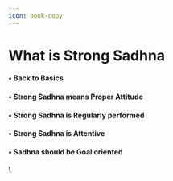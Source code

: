 ```yaml
---
icon: book-copy
---
```


# What is Strong Sadhna

#### • Back to Basics

#### • Strong Sadhna means Proper Attitude

#### • Strong Sadhna is Regularly performed

#### • Strong Sadhna is Attentive

#### • Sadhna should be Goal oriented

\
